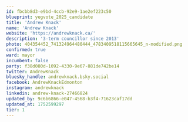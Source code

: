 ```yaml
---
id: fbcbb8d3-e9bd-4ccb-92e9-1ae2ef223c50
blueprint: yegvote_2025_candidate
title: 'Andrew Knack'
name: 'Andrew Knack'
website: 'https://andrewknack.ca/'
description: '3-term councillor since 2013'
photo: 404354452_741324964480444_4783409518115665645_n-modified.png
confirmed: true
ward: mayor
incumbent: false
party: f38d080d-1092-4330-9e67-881de742be14
twitter: AndrewKnack
bluesky_handle: andrewknack.bsky.social
facebook: AndrewKnackEdmonton
instagram: andrewknack
linkedin: andrew-knack-27466824
updated_by: 9c6b6866-e047-4568-b3f4-71623caf17dd
updated_at: 1752599297
tier: 1
---
```

